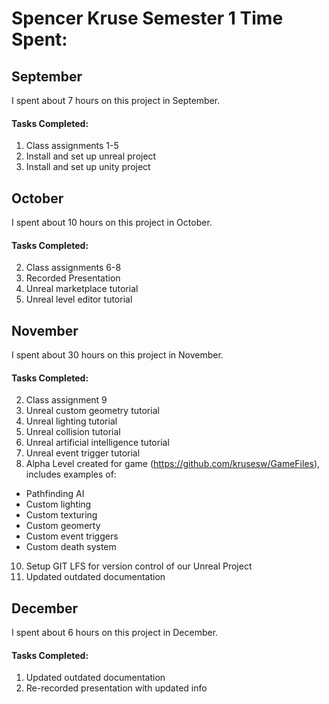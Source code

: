 # Spencer Kruse Semester 1 Time Spent:

## September
I spent about 7 hours on this project in September.

#### Tasks Completed:
1. Class assignments 1-5
2. Install and set up unreal project
3. Install and set up unity project

## October
I spent about 10 hours on this project in October.

#### Tasks Completed:
2. Class assignments 6-8
3. Recorded Presentation
4. Unreal marketplace tutorial
5. Unreal level editor tutorial

## November
I spent about 30 hours on this project in November.

#### Tasks Completed:
2. Class assignment 9
4. Unreal custom geometry tutorial
5. Unreal lighting tutorial
6. Unreal collision tutorial
7. Unreal artificial intelligence tutorial
8. Unreal event trigger tutorial
9. Alpha Level created for game (https://github.com/krusesw/GameFiles), includes examples of: 
* Pathfinding AI
* Custom lighting
* Custom texturing
* Custom geomerty
* Custom event triggers
* Custom death system
10. Setup GIT LFS for version control of our Unreal Project
11. Updated outdated documentation


## December
I spent about 6 hours on this project in December.

#### Tasks Completed:
1. Updated outdated documentation
2. Re-recorded presentation with updated info